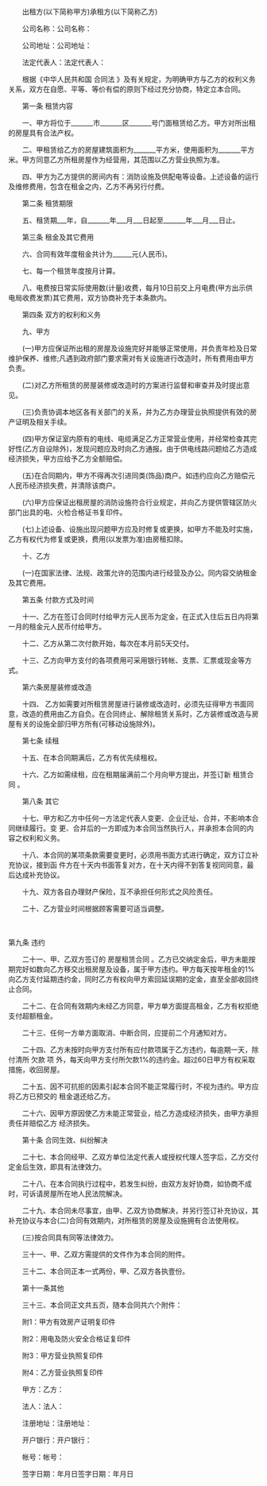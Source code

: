
 


　　出租方(以下简称甲方)承租方(以下简称乙方)


　　公司名称：公司名称：


　　公司地址：公司地址：


　　法定代表人：法定代表人：


　　根据《中华人民共和国
合同法
》及有关规定，为明确甲方与乙方的权利义务关系，双方在自愿、平等、等价有偿的原则下经过充分协商，特定立本合同。


　　第一条 租赁内容


　　一、甲方将位于_______市_______区_______号门面租赁给乙方。甲方对所出租的房屋具有合法产权。


　　二、甲租赁给乙方的房屋建筑面积为_______平方米，使用面积为_______平方米。甲方同意乙方所租房屋作为经营用，其范围以乙方营业执照为准。


　　四、甲方为乙方提供的房间内有：消防设施及供配电等设备。上述设备的运行及维修费用，包含在租金之内，乙方不再另行付费。


　　第二条 租赁期限


　　五、租赁期___年，自_______年___月___日起至_______年___月___日止。


　　第三条 租金及其它费用


　　六、合同有效年度租金共计为______元(人民币)。


　　七、每一个租赁年度按月计算。


　　八、电费按日常实际使用数(计量)收费，每月10日前交上月电费(甲方出示供电局收费发票)其它费用，双方协商补充于本条款内。


　　第四条 双方的权利和义务


　　九、甲方


　　(一)甲方应保证所出租的房屋及设施完好并能够正常使用，并负责年检及日常维护保养、维修;凡遇到政府部门要求需对有关设施进行改造时，所有费用由甲方负责。


　　(二)对乙方所租赁的房屋装修或改造时的方案进行监督和审查并及时提出意见。


　　(三)负责协调本地区各有关部门的关系，并为乙方办理营业执照提供有效的房产证明及相关手续。


　　(四)甲方保证室内原有的电线、电缆满足乙方正常营业使用，并经常检查其完好性(乙方自设除外)，发现问题应及时向乙方通报。由于供电线路问题给乙方造成经济损失，甲方应给予乙方全额赔偿。


　　(五)在合同期内，甲方不得再次引进同类(饰品)商户。如违约应向乙方赔偿元人民币经济损失费，并清除该商户。


　　(六)甲方应保证出租房屋的消防设施符合行业规定，并向乙方提供管辖区防火部门出具的电、火检合格证书复印件。


　　(七)上述设备、设施出现问题甲方应及时修复或更换，如甲方不能及时实施，乙方有权代为修复或更换，费用(以发票为准)由房租扣除。


　　十、乙方


　　(一)在国家法律、法规、政策允许的范围内进行经营及办公。同内容交纳租金及其它费用。


　　第五条 付款方式及时间


　　十一、乙方在签订合同时付给甲方元人民币为定金，在正式入住后五日内将第一月的租金元人民币付给甲方。


　　十二、乙方从第二次付款开始，每次在本月前5天交付。


　　十三、乙方向甲方支付的各项费用可采用银行转帐、支票、汇票或现金等方式。


　　第六条房屋装修或改造


　　十四、 乙方如需要对所租赁房屋进行装修或改造时，必须先征得甲方书面同意，改造的费用由乙方自负。在合同终止、解除租赁关系时，乙方装修或改造与房屋有关的设施全部归甲方所有(可移动设施除外)。


　　第七条 续租


　　十五、在本合同期满后，乙方有优先续租权。


　　十六、乙方如需续租，应在租期届满前二个月向甲方提出，并签订新
租赁合同
。


　　第八条 其它


　　十七、甲方和乙方中任何一方法定代表人变更、企业迁址、合并，不影响本合同继续履行。变 更、合并后的一方即成为本合同当然执行人，并承担本合同的内容之权利和义务。


　　十八、本合同的某项条款需要变更时，必须用书面方式进行确定，双方订立补充协议，接到函 件方在十天内书面答复对方，在十天内得不到答复视同同意，最后达成补充协议。


　　十九、双方各自办理财产保险，互不承担任何形式之风险责任。


　　二十、乙方营业时间根据顾客需要可适当调整。


　　

第九条 违约





　　二十一、甲、乙双方签订的
房屋租赁合同
。乙方已交纳定金后，甲方未能按期完好如数向乙方移交出租房屋及设备，属于甲方违约。甲方每天按年租金的1%向乙方支付延期违约金，同时乙方有权向甲方索回延误期的定金，直至全部收回终止合同。




　　二十二、在合同有效期内未经乙方同意，甲方单方面提高租金，乙方有权拒绝支付超额租金。




　　二十三、任何一方单方面取消、中断合同，应提前二个月通知对方。




　　二十四、乙方未按时向甲方支付所有应付款项属于乙方违约，每逾期一天，除付清所
欠款
项 外，每天向甲方支付所欠款1%的违约金。超过60日甲方有权采取措施，收回房屋。




　　二十五、因不可抗拒的因素引起本合同不能正常履行时，不视为违约。甲方应将乙方已预交的 租金退还给乙方。




　　二十六、因甲方原因使乙方未能正常营业，给乙方造成经济损失，由甲方承担责任并赔偿乙方 经济损失。



　　第十条 合同生效、纠纷解决


　　二十七、本合同经甲、乙双方单位法定代表人或授权代理人签字后，乙方交付定金后生效，即具有法律效力。


　　二十八、在本合同执行过程中，若发生纠纷，由双方友好协商，如协商不成时，可诉请房屋所在地人民法院解决。


　　二十九、本合同未尽事宜，由甲、乙双方协商解决，并另行签订补充协议，其补充协议与本合(二)合同有效期内，对所租赁的房屋及设施拥有合法使用权。


　　(三)按合同具有同等法律效力。


　　三十一、甲、乙双方需提供的文件作为本合同的附件。


　　三十二、本合同正本一式两份，甲、乙双方各执壹份。


　　第十一条其他


　　三十三、本合同正文共五页，随本合同共六个附件：


　　附1：甲方有效房产证明复印件


　　附2：用电及防火安全合格证复印件


　　附3：甲方营业执照复印件


　　附4：乙方营业执照复印件


　　甲方：乙方：


　　法人：法人：


　　注册地址：注册地址：


　　开户银行：开户银行：


　　帐号：帐号：


　　签字日期：年月日签字日期：年月日




 


 

 
 
 
 
 
  


  
 

  


  


  
 
 
 
 

